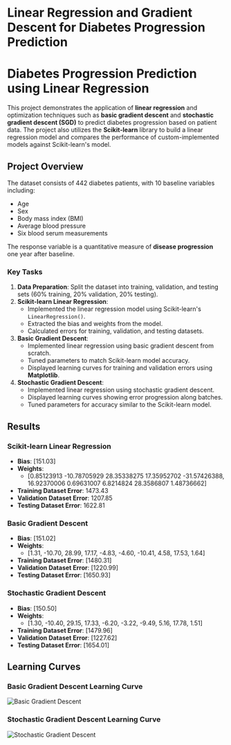 # Linear Regression and Gradient Descent for Diabetes Progression Prediction
 
# Diabetes Progression Prediction using Linear Regression

This project demonstrates the application of **linear regression** and optimization techniques such as **basic gradient descent** and **stochastic gradient descent (SGD)** to predict diabetes progression based on patient data. The project also utilizes the **Scikit-learn** library to build a linear regression model and compares the performance of custom-implemented models against Scikit-learn's model.

## Project Overview

The dataset consists of 442 diabetes patients, with 10 baseline variables including:
- Age
- Sex
- Body mass index (BMI)
- Average blood pressure
- Six blood serum measurements

The response variable is a quantitative measure of **disease progression** one year after baseline.

### Key Tasks
1. **Data Preparation**: Split the dataset into training, validation, and testing sets (60% training, 20% validation, 20% testing).
2. **Scikit-learn Linear Regression**:
   - Implemented the linear regression model using Scikit-learn's `LinearRegression()`.
   - Extracted the bias and weights from the model.
   - Calculated errors for training, validation, and testing datasets.
3. **Basic Gradient Descent**:
   - Implemented linear regression using basic gradient descent from scratch.
   - Tuned parameters to match Scikit-learn model accuracy.
   - Displayed learning curves for training and validation errors using **Matplotlib**.
4. **Stochastic Gradient Descent**:
   - Implemented linear regression using stochastic gradient descent.
   - Displayed learning curves showing error progression along batches.
   - Tuned parameters for accuracy similar to the Scikit-learn model.

## Results

### Scikit-learn Linear Regression
- **Bias**: [151.03]
- **Weights**: 
    - [0.85123913 -10.78705929  28.35338275  17.35952702 -31.57426388, 16.92370006   0.69631007   6.8214824   28.3586807    1.48736662]
- **Training Dataset Error**: 1473.43
- **Validation Dataset Error**: 1207.85
- **Testing Dataset Error**: 1622.81

### Basic Gradient Descent
- **Bias**: [151.02]
- **Weights**: 
    - [1.31, -10.70, 28.99, 17.17, -4.83, -4.60, -10.41, 4.58, 17.53, 1.64]
- **Training Dataset Error**: [1480.31]
- **Validation Dataset Error**: [1220.99]
- **Testing Dataset Error**: [1650.93]

### Stochastic Gradient Descent
- **Bias**: [150.50]
- **Weights**: 
    - [1.30, -10.40, 29.15, 17.33, -6.20, -3.22, -9.49, 5.16, 17.78, 1.51]
- **Training Dataset Error**: [1479.96]
- **Validation Dataset Error**: [1227.62]
- **Testing Dataset Error**: [1654.01]

## Learning Curves

### Basic Gradient Descent Learning Curve
![Basic Gradient Descent](path_to_basic_gd_plot.png)

### Stochastic Gradient Descent Learning Curve
![Stochastic Gradient Descent](path_to_sgd_plot.png)
